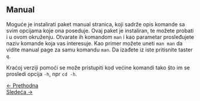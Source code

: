 <link rel="stylesheet" href="/UNIX-beginner-course/assets/css/custom.css">

## Manual

Moguće je instalirati paket manual stranica, koji sadrže opis komande sa svim opcijama koje ona poseduje. Ovaj paket je instaliran, te možete probati i u ovom okruženju. Otvarate ih komandom `man` i kao parametar prosleđujete naziv komande koja vas interesuje. Kao primer možete uneti `man man` da vidite manual page za samu komandu `man`. Da izađete iz iste pritisnite taster `q`.

Kraćoj verziji pomoći se može pristupiti kod većine komandi tako što im se prosledi opcija `-h`, npr `cd -h`.

<div class="nav-buttons-wrapper">
  <div class="nav-left">
    <a href="3_1-faster_terminal_navigation.html" class="button-nav">← Prethodna</a>
  </div>
  <div class="nav-right">
    <a href="3_3-vezbe.html" class="button-nav">Sledeća →</a>
  </div>
</div>